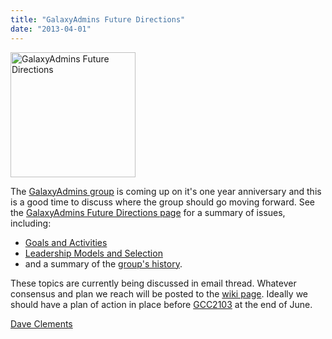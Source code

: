 ```yaml
---
title: "GalaxyAdmins Future Directions"
date: "2013-04-01"
---
```

<div class='right'><a href='/community/galaxy-admins/future/'><img src="/images/logos/GalaxyAdmins.png" alt="GalaxyAdmins Future Directions" width="200" /></a></div>

The [GalaxyAdmins group](/community/galaxy-admins/) is coming up on it's one year anniversary and this is a good time to discuss where the group should go moving forward.  See the [GalaxyAdmins Future Directions page](/community/galaxy-admins/future/) for a summary of issues, including:

* [Goals and Activities](/community/galaxy-admins/future/#galaxyadmins-goals-and-activities)
* [Leadership Models and Selection](/community/galaxy-admins/future/#leadership)
* and a summary of the [group's history](/community/galaxy-admins/future/#history).

These topics are currently being discussed in email thread.  Whatever consensus and plan we reach will be posted to the [wiki page](/community/galaxy-admins/future/).  Ideally we should have a plan of action in place before [GCC2103](/events/gcc2013/) at the end of June.

[Dave Clements](/people/dave-clements/)
